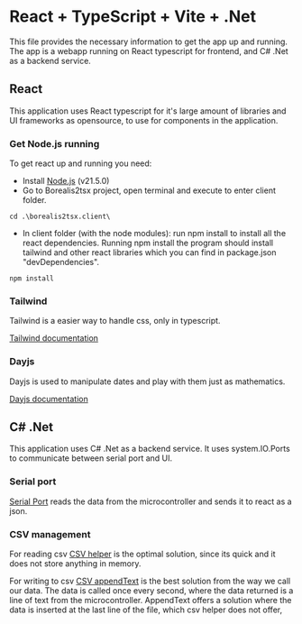 # React + TypeScript + Vite + .Net

This file provides the necessary information to get the app up and running.
The app is a webapp running on React typescript for frontend, and C# .Net as a backend service.

## React
This application uses React typescript for it's large amount of libraries and UI frameworks
as opensource, to use for components in the application.
### Get Node.js running
To get react up and running you need:
- Install [Node.js](https://nodejs.org/en/download/current) (v21.5.0)
- Go to Borealis2tsx project, open terminal and execute to enter client folder.
```console
cd .\borealis2tsx.client\
```
- In client folder (with the node modules): run npm install to install all the react dependencies. 
Running npm install the program should install tailwind and other react libraries which you can find in package.json "devDependencies".
```console
npm install
```

### Tailwind 
Tailwind is a easier way to handle css, only in typescript.

[Tailwind documentation](https://tailwindcss.com/docs/)

### Dayjs 
Dayjs is used to manipulate dates and play with them just as mathematics.

[Dayjs documentation](https://day.js.org/docs/en/installation/typescript)

## C# .Net
This application uses C# .Net as a backend service. It uses system.IO.Ports to communicate between serial port and UI.
### Serial port
[Serial Port](https://learn.microsoft.com/en-us/dotnet/api/system.io.ports.serialport?view=dotnet-plat-ext-8.0)
reads the data from the microcontroller and sends it to react as a json.
### CSV management
For reading csv [CSV helper](https://joshclose.github.io/CsvHelper/getting-started/) is the optimal solution, since its quick and it does not store anything in memory.

For writing to csv [CSV appendText](https://learn.microsoft.com/en-us/dotnet/api/system.io.file.appendtext?view=net-8.0)
is the best solution from the way we call our data.
The data is called once every second, 
where the data returned is a line of text from the microcontroller.
AppendText offers a solution where the data is inserted at the last line of the file, 
which csv helper does not offer,

